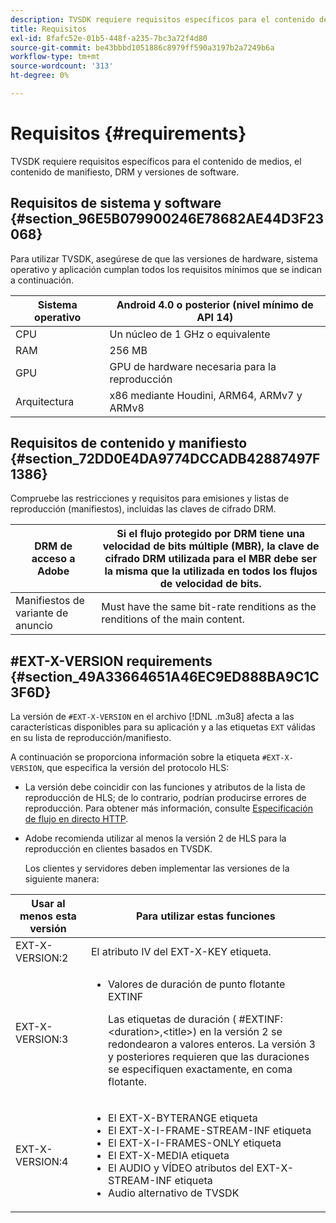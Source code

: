 ```yaml
---
description: TVSDK requiere requisitos específicos para el contenido de medios, el contenido de manifiesto, DRM y versiones de software.
title: Requisitos
exl-id: 8fafc52e-01b5-448f-a235-7bc3a72f4d80
source-git-commit: be43bbbd1051886c8979ff590a3197b2a7249b6a
workflow-type: tm+mt
source-wordcount: '313'
ht-degree: 0%

---
```


# Requisitos {#requirements}

TVSDK requiere requisitos específicos para el contenido de medios, el contenido de manifiesto, DRM y versiones de software.

## Requisitos de sistema y software {#section_96E5B079900246E78682AE44D3F23068}

Para utilizar TVSDK, asegúrese de que las versiones de hardware, sistema operativo y aplicación cumplan todos los requisitos mínimos que se indican a continuación.

| Sistema operativo | Android 4.0 o posterior (nivel mínimo de API 14) |
|---|---|
| CPU | Un núcleo de 1 GHz o equivalente |
| RAM | 256 MB |
| GPU | GPU de hardware necesaria para la reproducción |
| Arquitectura | x86 mediante Houdini, ARM64, ARMv7 y ARMv8 |

## Requisitos de contenido y manifiesto {#section_72DD0E4DA9774DCCADB42887497F1386}

Compruebe las restricciones y requisitos para emisiones y listas de reproducción (manifiestos), incluidas las claves de cifrado DRM.

| DRM de acceso a Adobe | Si el flujo protegido por DRM tiene una velocidad de bits múltiple (MBR), la clave de cifrado DRM utilizada para el MBR debe ser la misma que la utilizada en todos los flujos de velocidad de bits. |
|---|---|
| Manifiestos de variante de anuncio | Must have the same bit-rate renditions as the renditions of the main content. |

## #EXT-X-VERSION requirements {#section_49A33664651A46EC9ED888BA9C1C3F6D}

La versión de `#EXT-X-VERSION` en el archivo [!DNL .m3u8] afecta a las características disponibles para su aplicación y a las etiquetas `EXT` válidas en su lista de reproducción/manifiesto.

A continuación se proporciona información sobre la etiqueta `#EXT-X-VERSION`, que especifica la versión del protocolo HLS:

* La versión debe coincidir con las funciones y atributos de la lista de reproducción de HLS; de lo contrario, podrían producirse errores de reproducción. Para obtener más información, consulte [Especificación de flujo en directo HTTP](https://datatracker.ietf.org/doc/draft-pantos-http-live-streaming/?include_text=1).
* Adobe recomienda utilizar al menos la versión 2 de HLS para la reproducción en clientes basados en TVSDK.

   Los clientes y servidores deben implementar las versiones de la siguiente manera:

<table frame="all" colsep="1" rowsep="1" id="table_62EB98EDD9DE49EC84CB1C7D59BC40E6"> 
 <thead> 
  <tr rowsep="1"> 
   <th colname="1" class="entry"> Usar al menos esta versión </th> 
   <th colname="2" class="entry"> Para utilizar estas funciones </th> 
  </tr> 
 </thead>
 <tbody> 
  <tr rowsep="1"> 
   <td colname="1"> <span class="codeph"> EXT-X-VERSION:2 </span> </td> 
   <td colname="2"> El atributo IV del <span class="codeph"> EXT-X-KEY </span> etiqueta. </td> 
  </tr> 
  <tr rowsep="1"> 
   <td colname="1"> <span class="codeph"> EXT-X-VERSION:3 </span> </td> 
   <td colname="2"> 
    <ul id="ul_C9500D3F934848639C204BF248F139FF"> 
     <li id="li_535A7E3FABCB46FE872A7EA5DE2A1784">Valores de duración de punto flotante <span class="codeph"> EXTINF </span> <p>Las etiquetas de duración ( <span class="codeph"> #EXTINF: </span>&lt;duration&gt;,&lt;title&gt;) en la versión 2 se redondearon a valores enteros. La versión 3 y posteriores requieren que las duraciones se especifiquen exactamente, en coma flotante. </p> </li> 
    </ul> </td> 
  </tr> 
  <tr rowsep="0"> 
   <td colname="1"> <span class="codeph"> EXT-X-VERSION:4 </span> </td> 
   <td colname="2"> 
    <ul id="ul_3355A6CBBE2141DDB92660BB4B604D70"> 
     <li id="li_5E73D41AF6DC4CEE88D6C029FFCFC350">El <span class="codeph"> EXT-X-BYTERANGE </span> etiqueta </li> 
     <li id="li_BF5141F516F749E5890860D487EB5287">El <span class="codeph"> EXT-X-I-FRAME-STREAM-INF </span> etiqueta </li> 
     <li id="li_E0D399A13812499B94107CDE62998EE9">El <span class="codeph"> EXT-X-I-FRAMES-ONLY </span> etiqueta </li> 
     <li id="li_A7783AFF99854EFBBAECD2967E4CBF2B">El <span class="codeph"> EXT-X-MEDIA </span> etiqueta </li> 
     <li id="li_15AE652F33C1454AA90DDC65E7D6C2FD">El <span class="codeph"> AUDIO </span> y <span class="codeph"> VÍDEO </span> atributos del <span class="codeph"> EXT-X-STREAM-INF </span> etiqueta </li> 
     <li id="li_DB2A7847D5884F6E91FD9E78101FBCA5">Audio alternativo de TVSDK </li> 
    </ul> </td> 
  </tr> 
 </tbody> 
</table>
